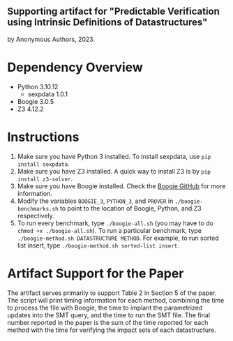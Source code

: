 ## Supporting artifact for "Predictable Verification using Intrinsic Definitions of Datastructures"
by Anonymous Authors, 2023.

# Dependency Overview
- Python 3.10.12
    - sexpdata 1.0.1
- Boogie 3.0.5
- Z3 4.12.2

# Instructions
1. Make sure you have Python 3 installed. To install sexpdata, use `pip install sexpdata`.
2. Make sure you have Z3 installed. A quick way to install Z3 is by `pip install z3-solver`.
3. Make sure you have Boogie installed. Check the 
   [Boogie GitHub](https://github.com/boogie-org/boogie) for more information.
4. Modify the variables `BOOGIE_3`, `PYTHON_3`, and `PROVER` in
   `./boogie-benchmarks.sh` to point to the location
   of Boogie, Python, and Z3 respectively.
5. To run every benchmark, type `./boogie-all.sh` (you may have to do `chmod +x ./boogie-all.sh`).
   To run a particular benchmark, type `./boogie-method.sh DATASTRUCTURE METHOD`. For example, to
   run sorted list insert, type `./boogie-method.sh sorted-list insert`.

# Artifact Support for the Paper
The artifact serves primarily to support Table 2 in Section 5 of the paper. The script will print
timing information for each method, combining the time to process the file with Boogie, the time to 
implant the parametrized updates into the SMT query, and the time to run the SMT file. The final number
reported in the paper is the sum of the time reported for each method with the time for verifying the
impact sets of each datastructure.
